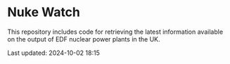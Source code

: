# Nuke Watch

This repository includes code for retrieving the latest information available on the output of EDF nuclear power plants in the UK.

Last updated: 2024-10-02 18:15